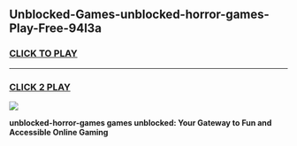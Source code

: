 
## Unblocked-Games-unblocked-horror-games-Play-Free-94l3a
<h3>
<a href="https://premium76.site?title=unblocked-horror-games&ref=17A">CLICK TO PLAY</a></h3>
<hr>

<h3>
<a href="https://premium76.site?title=unblocked-horror-games&ref=17A">CLICK 2 PLAY</a>
  
</h3>

<a href="https://premium76.site?title=unblocked-horror-games&ref=17A"><img src="https://clearcache.store/games.png"></a>


**unblocked-horror-games games unblocked: Your Gateway to Fun and Accessible Online Gaming**
